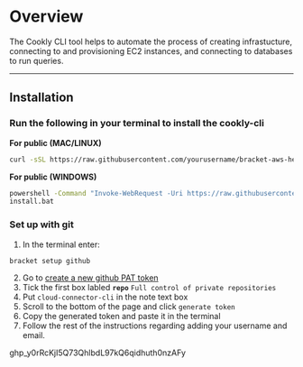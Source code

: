 # Overview

The Cookly CLI tool helps to automate the process of creating infrastucture, connecting to and provisioning EC2 instances, and connecting to databases to run queries.

---

## Installation

 
### Run the following in your terminal to install the cookly-cli
**For public (MAC/LINUX)**
```bash
curl -sSL https://raw.githubusercontent.com/yourusername/bracket-aws-helper/install.sh | bash
```

**For public (WINDOWS)**
```bash
powershell -Command "Invoke-WebRequest -Uri https://raw.githubusercontent.com/yourusername/your-repo/main/install.bat -OutFile install.bat"
install.bat
```


### Set up with git
1. In the terminal enter: 
```bash
bracket setup github
```
2. Go to [create a new github PAT token](https://github.com/settings/tokens/new)
3. Tick the first box labled **`repo`** `Full control of private repositories`
4. Put `cloud-connector-cli` in the note text box
5. Scroll to the bottom of the page and click `generate token`
6. Copy the generated token and paste it in the terminal 
7. Follow the rest of the instructions regarding adding your username and email.


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


